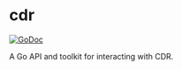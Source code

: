 # cdr

[![GoDoc](https://godoc.org/github.com/fiskil/cdr?status.svg)](https://godoc.org/github.com/fiskil/cdr)

A Go API and toolkit for interacting with CDR. 
